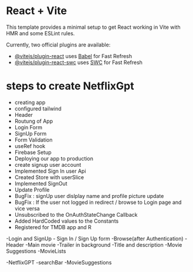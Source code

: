 # React + Vite

This template provides a minimal setup to get React working in Vite with HMR and some ESLint rules.

Currently, two official plugins are available:

- [@vitejs/plugin-react](https://github.com/vitejs/vite-plugin-react/blob/main/packages/plugin-react/README.md) uses [Babel](https://babeljs.io/) for Fast Refresh
- [@vitejs/plugin-react-swc](https://github.com/vitejs/vite-plugin-react-swc) uses [SWC](https://swc.rs/) for Fast Refresh

# steps to create NetflixGpt
- creating app
- configured tailwind
- Header 
- Routung of App
- Login Form 
- SignUp Form
- Form Validation
- useRef hook
- Firebase Setup
- Deploying our app to production
- create signup user account
- Implemented Sign In user Api
- Created Store with userSlice
- Implemented SignOut
- Update Profile
- BugFix : signUp user dislplay name and profile picture update
- BugFix : If the user not logged in redirect / browse to Login page and vice versa
- Unsubscribed to the OnAuthStateChange Callback
- Added HardCoded values to the Constants
- Registered for TMDB app and R












-Login and SignUp 
    - Sign In / Sign Up form
-Browse(after Authentication)
    -Header
    -Main movie
        -Trailer in background
        -Title and description
        -Movie Suggestions
        -MovieLists

-NetflixGPT
    -searchBar
    -MovieSuggestions
